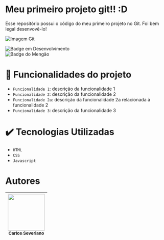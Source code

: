 <h1 > Meu primeiro projeto git!! :D  </h1>
Esse repositório possui o código do meu primeiro projeto no Git. Foi bem legal desenvovê-lo!

![Imagem Git](https://git-scm.com/images/logos/downloads/Git-Icon-1788C.png)

![Badge em Desenvolvimento](http://img.shields.io/static/v1?label=STATUS&message=EM%20DESENVOLVIMENTO&color=GREEN&style=for-the-badge)
<br>
![Badge do Mengão](https://img.shields.io/badge/Vamos%20Flamengo-Vamos%20ser%20Campe%C3%A3o-red)
 
 # :hammer: Funcionalidades do projeto

- `Funcionalidade 1`: descrição da funcionalidade 1
- `Funcionalidade 2`: descrição da funcionalidade 2
- `Funcionalidade 2a`: descrição da funcionalidade 2a relacionada à funcionalidade 2
- `Funcionalidade 3`: descrição da funcionalidade 3

# :heavy_check_mark: Tecnologias Utilizadas

- `HTML`
- `CSS`
- `Javascript`

# Autores

| [<img src="https://avatars.githubusercontent.com/u/7065152?s=96&v=4" width=115><br><sub>Carlos Severiano</sub>](https://github.com/cseveriano) |
| :---: |


